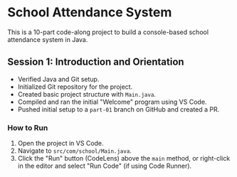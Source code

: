 # School Attendance System
This is a 10-part code-along project to build a console-based school attendance system in Java.

## Session 1: Introduction and Orientation
- Verified Java and Git setup.
- Initialized Git repository for the project.
- Created basic project structure with `Main.java`.
- Compiled and ran the initial "Welcome" program using VS Code.
- Pushed initial setup to a `part-01` branch on GitHub and created a PR.

### How to Run
1. Open the project in VS Code.
2. Navigate to `src/com/school/Main.java`.
3. Click the "Run" button (CodeLens) above the `main` method, or right-click in the editor and select "Run Code" (if using Code Runner).